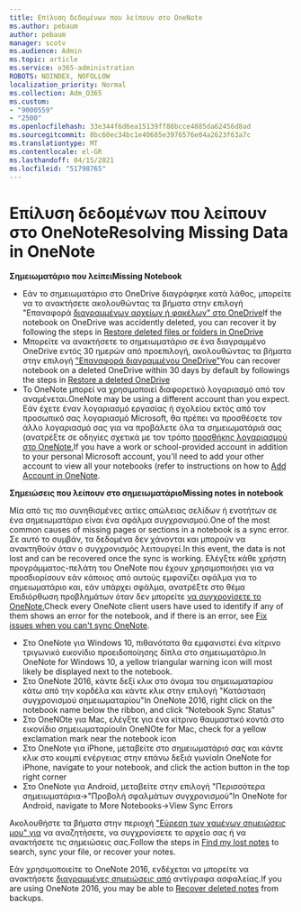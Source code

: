 ```yaml
---
title: Επίλυση δεδομένων που λείπουν στο OneNote
ms.author: pebaum
author: pebaum
manager: scotv
ms.audience: Admin
ms.topic: article
ms.service: o365-administration
ROBOTS: NOINDEX, NOFOLLOW
localization_priority: Normal
ms.collection: Adm_O365
ms.custom:
- "9000559"
- "2500"
ms.openlocfilehash: 33e344f6d6ea15139ff88bcce4885da62456d8ad
ms.sourcegitcommit: 8bc60ec34bc1e40685e3976576e04a2623f63a7c
ms.translationtype: MT
ms.contentlocale: el-GR
ms.lasthandoff: 04/15/2021
ms.locfileid: "51798765"
---
```

# <a name="resolving-missing-data-in-onenote"></a><span data-ttu-id="62cd3-102">Επίλυση δεδομένων που λείπουν στο OneNote</span><span class="sxs-lookup"><span data-stu-id="62cd3-102">Resolving Missing Data in OneNote</span></span>

<span data-ttu-id="62cd3-103">**Σημειωματάριο που λείπει**</span><span class="sxs-lookup"><span data-stu-id="62cd3-103">**Missing Notebook**</span></span>

- <span data-ttu-id="62cd3-104">Εάν το σημειωματάριο στο OneDrive διαγράφηκε κατά λάθος, μπορείτε να το ανακτήσετε ακολουθώντας τα βήματα στην επιλογή "Επαναφορά [διαγραμμένων αρχείων ή φακέλων" στο OneDrive](https://support.office.com/article/949ada80-0026-4db3-a953-c99083e6a84f)</span><span class="sxs-lookup"><span data-stu-id="62cd3-104">If the notebook on OneDrive was accidently deleted, you can recover it by following the steps in [Restore deleted files or folders in OneDrive](https://support.office.com/article/949ada80-0026-4db3-a953-c99083e6a84f)</span></span>
- <span data-ttu-id="62cd3-105">Μπορείτε να ανακτήσετε το σημειωματάριο σε ένα διαγραμμένο OneDrive εντός 30 ημερών από προεπιλογή, ακολουθώντας τα βήματα στην επιλογή ["Επαναφορά διαγραμμένου OneDrive"](https://docs.microsoft.com/onedrive/restore-deleted-onedrive)</span><span class="sxs-lookup"><span data-stu-id="62cd3-105">You can recover notebook on a deleted OneDrive within 30 days by default by followings the steps in [Restore a deleted OneDrive](https://docs.microsoft.com/onedrive/restore-deleted-onedrive)</span></span>
- <span data-ttu-id="62cd3-106">Το OneNote μπορεί να χρησιμοποιεί διαφορετικό λογαριασμό από τον αναμένεται.</span><span class="sxs-lookup"><span data-stu-id="62cd3-106">OneNote may be using a different account than you expect.</span></span> <span data-ttu-id="62cd3-107">Εάν έχετε έναν λογαριασμό εργασίας ή σχολείου εκτός από τον προσωπικό σας λογαριασμό Microsoft, θα πρέπει να προσθέσετε τον άλλο λογαριασμό σας για να προβάλετε όλα τα σημειωματάριά σας (ανατρέξτε σε οδηγίες σχετικά με τον τρόπο [προσθήκης λογαριασμού στο OneNote.](https://support.office.com/article/5afff855-54ee-47e4-a773-db048d4ac299)</span><span class="sxs-lookup"><span data-stu-id="62cd3-107">If you have a work or school-provided account in addition to your personal Microsoft account, you'll need to add your other account to view all your notebooks (refer to instructions on how to [Add Account in OneNote](https://support.office.com/article/5afff855-54ee-47e4-a773-db048d4ac299).</span></span>

<span data-ttu-id="62cd3-108">**Σημειώσεις που λείπουν στο σημειωματάριο**</span><span class="sxs-lookup"><span data-stu-id="62cd3-108">**Missing notes in notebook**</span></span>

<span data-ttu-id="62cd3-109">Μία από τις πιο συνηθισμένες αιτίες απώλειας σελίδων ή ενοτήτων σε ένα σημειωματάριο είναι ένα σφάλμα συγχρονισμού.</span><span class="sxs-lookup"><span data-stu-id="62cd3-109">One of the most common causes of missing pages or sections in a notebook is a sync error.</span></span> <span data-ttu-id="62cd3-110">Σε αυτό το συμβάν, τα δεδομένα δεν χάνονται και μπορούν να ανακτηθούν όταν ο συγχρονισμός λειτουργεί.</span><span class="sxs-lookup"><span data-stu-id="62cd3-110">In this event, the data is not lost and can be recovered once the sync is working.</span></span> <span data-ttu-id="62cd3-111">Ελέγξτε κάθε χρήστη προγράμματος-πελάτη του OneNote που έχουν χρησιμοποιήσει για να προσδιορίσουν εάν κάποιος από αυτούς εμφανίζει σφάλμα για το σημειωματάριο και, εάν υπάρχει σφάλμα, ανατρέξτε στο θέμα Επιδιόρθωση προβλημάτων όταν δεν μπορείτε [να συγχρονίσετε το OneNote.](https://support.office.com/article/299495ef-66d1-448f-90c1-b785a6968d45)</span><span class="sxs-lookup"><span data-stu-id="62cd3-111">Check every OneNote client users have used to identify if any of them shows an error for the notebook, and if there is an error, see [Fix issues when you can't sync OneNote](https://support.office.com/article/299495ef-66d1-448f-90c1-b785a6968d45).</span></span>

- <span data-ttu-id="62cd3-112">Στο OneNote για Windows 10, πιθανότατα θα εμφανιστεί ένα κίτρινο τριγωνικό εικονίδιο προειδοποίησης δίπλα στο σημειωματάριο.</span><span class="sxs-lookup"><span data-stu-id="62cd3-112">In OneNote for Windows 10, a yellow triangular warning icon will most likely be displayed next to the notebook.</span></span>
- <span data-ttu-id="62cd3-113">Στο OneNote 2016, κάντε δεξί κλικ στο όνομα του σημειωματαρίου κάτω από την κορδέλα και κάντε κλικ στην επιλογή "Κατάσταση συγχρονισμού σημειωματαρίου"</span><span class="sxs-lookup"><span data-stu-id="62cd3-113">In OneNote 2016, right click on the notebook name below the ribbon, and click “Notebook Sync Status”</span></span>
- <span data-ttu-id="62cd3-114">Στο OneNOte για Mac, ελέγξτε για ένα κίτρινο θαυμαστικό κοντά στο εικονίδιο σημειωματαρίου</span><span class="sxs-lookup"><span data-stu-id="62cd3-114">In OneNOte for Mac, check for a yellow exclamation mark near the notebook icon</span></span>
- <span data-ttu-id="62cd3-115">Στο OneNote για iPhone, μεταβείτε στο σημειωματάριό σας και κάντε κλικ στο κουμπί ενέργειας στην επάνω δεξιά γωνία</span><span class="sxs-lookup"><span data-stu-id="62cd3-115">In OneNote for iPhone, navigate to your notebook, and click the action button in the top right corner</span></span>
- <span data-ttu-id="62cd3-116">Στο OneNote για Android, μεταβείτε στην επιλογή "Περισσότερα σημειωματάρια->"Προβολή σφαλμάτων συγχρονισμού"</span><span class="sxs-lookup"><span data-stu-id="62cd3-116">In OneNote for Android, navigate to More Notebooks->View Sync Errors</span></span>

<span data-ttu-id="62cd3-117">Ακολουθήστε τα βήματα στην περιοχή ["Εύρεση των χαμένων σημειώσεις μου" για](https://support.office.com/article/32cb2bd7-afe7-44d2-a711-398a88421287) να αναζητήσετε, να συγχρονίσετε το αρχείο σας ή να ανακτήσετε τις σημειώσεις σας.</span><span class="sxs-lookup"><span data-stu-id="62cd3-117">Follow the steps in [Find my lost notes](https://support.office.com/article/32cb2bd7-afe7-44d2-a711-398a88421287) to search, sync your file, or recover your notes.</span></span>

<span data-ttu-id="62cd3-118">Εάν χρησιμοποιείτε το OneNote 2016, ενδέχεται να μπορείτε να ανακτήσετε [διαγραμμένες σημειώσεις από](https://support.office.com/article/32ed1036-74fd-4c21-bc28-033a486e6b14) αντίγραφα ασφαλείας.</span><span class="sxs-lookup"><span data-stu-id="62cd3-118">If you are using OneNote 2016, you may be able to [Recover deleted notes](https://support.office.com/article/32ed1036-74fd-4c21-bc28-033a486e6b14) from backups.</span></span>